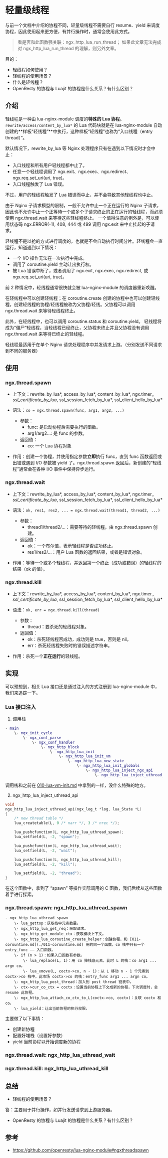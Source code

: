 
# 轻量级线程

与前一个文档中介绍的协程不同，轻量级线程不需要自行 resume、yield 来调度协程，因此使用起来更方便，有并行操作时，通常会使用此方式。

> 看是否和此函数强关联：ngx_http_lua_run_thread；
> 如果此文章无法完成对 ngx_http_lua_run_thread 的理解，则另外文章。

目的：

- 轻线程如何使用？
- 轻线程的使用场景？
- 什么是轻线程？
- OpenResty 的协程与 Luajit 的协程是什么关系？有什么区别？

## 介绍

轻线程是一种由 lua-nginx-module 调度的**特殊的 Lua 协程**。`rewrite/access/content_by_lua*` 的 Lua 代码块就是在 lua-nginx-module 自动创建的**样板“轻线程”**中执行，这种样板“轻线程”也称为“入口线程（entry thread）”。

默认情况下，rewrite_by_lua 等 Nginx 处理程序只有在遇到以下情况时才会中止：

- 入口线程和所有用户轻线程都中止了。
- 任意一个轻线程调用了 ngx.exit、ngx.exec、ngx.redirect、ngx.req.set_uri(uri, true)。
- 入口线程触发了 Lua 错误。

不过，用户的轻线程触发了 Lua 错误而中止，并不会导致其他轻线程也中止。

由于 Nginx 子请求模型的限制，一般不允许中止一个正在运行的 Nginx 子请求，因此也不允许中止一个正等待一个或多个子请求终止的正在运行的轻线程，而必须使用 ngx.thread.wait 来等待这些轻线程终止。
一个值得注意的例外是，可以使用状态码 ngx.ERROR(-1), 408, 444 或 499 调用 ngx.exit 来中止挂起的子请求。

轻线程不是以抢的方式进行调度的，也就是不会自动执行时间分片。轻线程会一直运行，知道遇到以下情况：

- 一个 I/O 操作无法在一次执行中完成。
- 调用了 coroutine.yield 主动让出执行权。
- 被 Lua 错误中断了，或者调用了 ngx.exit, ngx.exec, ngx.redirect, 或 ngx.req.set_uri(uri, true)。

前 2 种情况中，轻线程通常很快就会被 lua-nginx-module 的调度器重新唤醒。

在轻线程中可以创建轻线程；在 coroutine.create 创建的协程中也可以创建轻线程，创建轻线程的协程/轻线程被称为父协程/轻线。父协程可以调用 ngx.thread.wait 来等待轻线程终止。

此外，在轻线程中，也可以调用 coroutine.status 和 coroutine.yield。
轻线程将成为“僵尸”轻线程，当轻线程已经终止，父协程未终止并且父协程没有调用 ngx.thread.wait 来等待已终止的轻线程。

轻线程最适用于在单个 Nginx 请求处理程序中并发请求上游。（分别发送不同请求到不同的服务器）

## 使用

### ngx.thread.spawn

- 上下文：rewrite_by_lua*, access_by_lua*, content_by_lua*, ngx.timer.*, ssl_certificate_by_lua*, ssl_session_fetch_by_lua*, ssl_client_hello_by_lua*

- 语法：`co = ngx.thread.spawn(func, arg1, arg2, ...)`
    - 参数：
        - func: 是启动协程后需要执行的函数。
        - arg1/arg2...: 是 func 的参数。
    - 返回值：
        - co: 一个 Lua 协程对象

- 作用：创建一个协程，并使用指定参数**立即**执行 func，直到 func 函数返回或出错或遇到 I/O 参数被 yield 了。ngx.thread.spawn 返回后，新创建的“轻线程”通常会在各种 I/O 事件中保持异步运行。

### ngx.thread.wait

- 上下文：rewrite_by_lua*, access_by_lua*, content_by_lua*, ngx.timer.*, ssl_certificate_by_lua*, ssl_session_fetch_by_lua*, ssl_client_hello_by_lua*

- 语法：`ok, res1, res2, ... = ngx.thread.wait(thread1, thread2, ...)`
    - 参数：
        - thread1/thread2/...：需要等待的轻线程，由 ngx.thread.spawn 创建。
    - 返回值：
        - ok：一个布尔值，表示轻线程是否成功终止。
        - res1/res2/...：用户 Lua 函数的返回结果，或者是错误对象。

- 作用：等待一个或多个轻线程，并返回第一个终止（成功或错误）的轻线程的结果（ok 的值）。

### ngx.thread.kill

- 上下文：rewrite_by_lua*, access_by_lua*, content_by_lua*, ngx.timer.*, ssl_certificate_by_lua*, ssl_session_fetch_by_lua*, ssl_client_hello_by_lua*

- 语法：`ok, err = ngx.thread.kill(thread)`
    - 参数：
        - thread：要杀死的轻线程对象。
    - 返回值：
        - ok：杀死轻线程否成功，成功则是 true，否则是 nil。
        - err：杀死轻线程失败时的错误描述字符串。

- 作用：杀死一个**正在运行**的轻线程。

## 实现

可以预想到，相关 Lua 接口还是通过注入的方式注册到 lua-nginx-module 中，我们来追踪一下。

### Lua 接口注入

1. 调用栈

```lua
- main
    \- ngx_init_cycle
        \- ngx_conf_parse
            \- ngx_conf_handler
                \- ngx_http_block
                    \- ngx_http_lua_init
                        \- ngx_http_lua_init_vm
                            \- ngx_http_lua_new_state
                                \- ngx_http_lua_init_globals
                                    \- ngx_http_lua_inject_ngx_api
                                        \- ngx_http_lua_inject_uthread_api
```

调用栈和之前在 [010-lua-vm-init.md](./010-lua-vm-init.md) 中拿到的一样，没什么特殊的地方。

2. ngx_http_lua_inject_uthread_api

```c
void
ngx_http_lua_inject_uthread_api(ngx_log_t *log, lua_State *L)
{
    /* new thread table */
    lua_createtable(L, 0 /* narr */, 3 /* nrec */);

    lua_pushcfunction(L, ngx_http_lua_uthread_spawn);
    lua_setfield(L, -2, "spawn");

    lua_pushcfunction(L, ngx_http_lua_uthread_wait);
    lua_setfield(L, -2, "wait");

    lua_pushcfunction(L, ngx_http_lua_uthread_kill);
    lua_setfield(L, -2, "kill");

    lua_setfield(L, -2, "thread");
}
```

在这个函数中，拿到了 “spawn” 等操作实际调用的 C 函数，我们后续从这些函数着手进行探索。

### ngx.thread.spawn: ngx_http_lua_uthread_spawn

```
- ngx_http_lua_uthread_spawn
    \- lua_gettop：获取栈中元素数量。
    \- ngx_http_lua_get_req：获取请求。
    \- ngx_http_get_module_ctx：获取模块上下文。
    \- ngx_http_lua_coroutine_create_helper：创建协程，和 [011-corountine.md](./011-corountine.md) 用的同一个函数，co 栈中只有一个 entry_func —— 入口函数。
    \- if (n > 1)：如果入口函数有参数。
        \- lua_replace(L, 1)：用 co 掉栈底元素，此时 L 的栈：co arg1 ... argn co。
        \- lua_xmove(L, coctx->co, n - 1)：从 L 移动 n - 1 个元素到 coctx->co 栈中，此市场 coctx->co 的栈：entry_func arg1 ... argn co。
    \- ngx_http_lua_post_thread：加入到 post thread 链表中。
    \- ctx->cur_co_ctx = coctx：设置当前协程上下文成新的协程，下次调度时，会 resume 此协程。
    \- ngx_http_lua_attach_co_ctx_to_L(coctx->co, coctx)：关联 coctx 和 co。
    \- lua_yield：让出当前协程的执行权限。
```

主要做了以下事情：

- 创建新协程
- 配置好堆栈（设置好参数）
- yield 当前协程以开始调度新的协程

### ngx.thread.wait: ngx_http_lua_uthread_wait

### ngx.thread.kill: ngx_http_lua_uthread_kill


## 总结

- 轻线程的使用场景？

答：主要用于并行操作，如并行发送请求到上游服务器。

- OpenResty 的协程与 Luajit 的协程是什么关系？有什么区别？

## 参考

- https://github.com/openresty/lua-nginx-module#ngxthreadspawn
